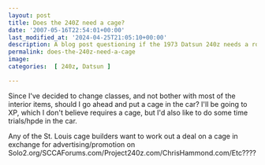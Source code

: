 ```yaml
---
layout: post
title: Does the 240Z need a cage?
date: '2007-05-16T22:54:01+00:00'
last_modified_at: '2024-04-25T21:05:10+00:00'
description: A blog post questioning if the 1973 Datsun 240z needs a roll cage
permalink: does-the-240z-need-a-cage
image: 
categories:  [ 240z, Datsun ]

---
```

Since I've decided to change classes, and not bother with most of the interior items, should I go ahead and put a cage in the car? I'll be going to XP, which I don't believe requires a cage, but I'd also like to do some time trials/hpde in the car.

Any of the St. Louis cage builders want to work out a deal on a cage in exchange for advertising/promotion on Solo2.org/SCCAForums.com/Project240z.com/ChrisHammond.com/Etc????


